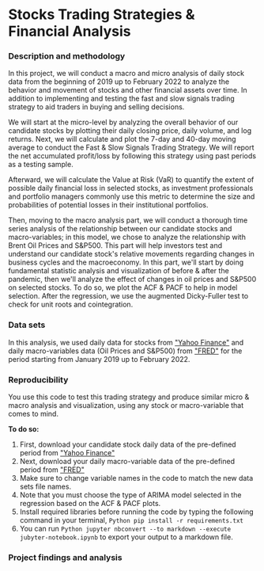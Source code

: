 # Stocks Trading Strategies & Financial Analysis

### Description and methodology

In this project, we will conduct a macro and micro analysis of daily stock data from the beginning of 2019 up to February 2022 to analyze the behavior and movement of stocks and other financial assets over time. In addition to implementing and testing the fast and slow signals trading strategy to aid traders in buying and selling decisions.

We will start at the micro-level by analyzing the overall behavior of our candidate stocks by plotting their daily closing price, daily volume, and log returns. Next, we will calculate and plot the 7-day and 40-day moving average to conduct the Fast & Slow Signals Trading Strategy. We will report the net accumulated profit/loss by following this strategy using past periods as a testing sample.

Afterward, we will calculate the Value at Risk (VaR) to quantify the extent of possible daily financial loss in selected stocks, as investment professionals and portfolio managers commonly use this metric to determine the size and probabilities of potential losses in their institutional portfolios.

Then, moving to the macro analysis part, we will conduct a thorough time series analysis of the relationship between our candidate stocks and macro-variables; in this model, we chose to analyze the relationship with Brent Oil Prices and S&P500. This part will help investors test and understand our candidate stock's relative movements regarding changes in business cycles and the macroeconomy.
In this part, we'll start by doing fundamental statistic analysis and visualization of before & after the pandemic, then we'll analyze the effect of changes in oil prices and S&P500 on selected stocks. To do so, we plot the ACF & PACF to help in model selection. After the regression, we use the augmented Dicky-Fuller test to check for unit roots and cointegration.


### Data sets

In this analysis, we used daily data for stocks from ["Yahoo Finance"](https://finance.yahoo.com/quote/TSLA/history?p=TSLA) and daily macro-variables data (Oil Prices and S&P500) from ["FRED"](https://fred.stlouisfed.org/series/DCOILBRENTEU) for the period starting from January 2019 up to February 2022.

### Reproducibility

You use this code to test this trading strategy and produce similar micro & macro analysis and visualization, using any stock or macro-variable that comes to mind.

**To do so:**


1. First, download your candidate stock daily data of the pre-defined period from ["Yahoo Finance"](https://finance.yahoo.com/quote/TSLA/history?p=TSLA) 
2. Next, download your daily macro-variable data of the pre-defined period from 
    ["FRED"](https://fred.stlouisfed.org/series/DCOILBRENTEU)
3. Make sure to change variable names in the code to match the new data sets file names.
4. Note that you must choose the type of ARIMA model selected in the regression based on the ACF & PACF plots.
5. Install required libraries before running the code by typing the following command in your terminal, ```Python
pip install -r requirements.txt```
5. You can run ```Python jupyter nbconvert --to markdown --execute jubyter-notebook.ipynb``` to export your output to a markdown file.


### Project findings and analysis



